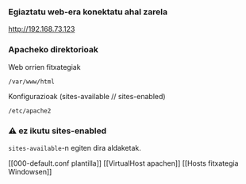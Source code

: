 ### Egiaztatu web-era konektatu ahal zarela
http://192.168.73.123

### Apacheko direktorioak

Web orrien fitxategiak
```
/var/www/html
```

Konfigurazioak (sites-available // sites-enabled)
```
/etc/apache2
```

### ⚠ ez ikutu sites-enabled
`sites-available`-n egiten dira aldaketak.

[[000-default.conf plantilla]]
[[VirtualHost apachen]]
[[Hosts fitxategia Windowsen]]
